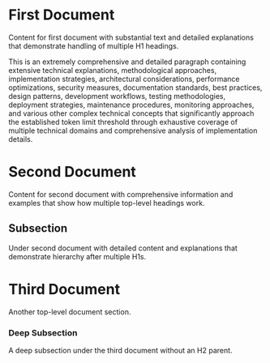 # First Document

Content for first document with substantial text and detailed explanations that demonstrate handling of multiple H1 headings.

This is an extremely comprehensive and detailed paragraph containing extensive technical explanations, methodological approaches, implementation strategies, architectural considerations, performance optimizations, security measures, documentation standards, best practices, design patterns, development workflows, testing methodologies, deployment strategies, maintenance procedures, monitoring approaches, and various other complex technical concepts that significantly approach the established token limit threshold through exhaustive coverage of multiple technical domains and comprehensive analysis of implementation details.

# Second Document

Content for second document with comprehensive information and examples that show how multiple top-level headings work.

## Subsection

Under second document with detailed content and explanations that demonstrate hierarchy after multiple H1s.

# Third Document

Another top-level document section.

### Deep Subsection

A deep subsection under the third document without an H2 parent.